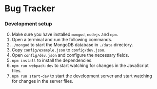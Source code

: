 # Bug Tracker

### Development setup
0. Make sure you have installed `mongod`, `nodejs` and `npm`.
1. Open a terminal and run the following commands.
2. `./mongod` to start the MongoDB database in `./data` directory.
3. Copy `config/example.json` to `config/dev.json`.
4. Open `config/dev.json` and configure the necessary fields. 
2. `npm install` to install the dependencies.
3. `npm run webpack-dev` to start watching for changes in the JavaScript files.
4. `npm run start-dev` to start the development server and start watching for changes in the
server files.
